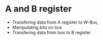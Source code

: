 # A and B register

- Transfering data from A register to W-Bus, 
- Manipulating bits on bus
- Transfering data from bus to B register
